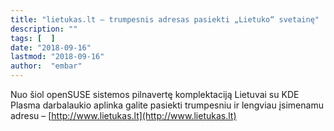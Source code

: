 ```yaml
---
title: "lietukas.lt – trumpesnis adresas pasiekti „Lietuko“ svetainę"
description: ""
tags: [  ]
date: "2018-09-16"
lastmod: "2018-09-16"
author:  "embar"
---
```

Nuo šiol openSUSE sistemos pilnavertę komplektaciją Lietuvai su KDE Plasma darbalaukio aplinka galite pasiekti trumpesniu ir lengviau įsimenamu adresu – [http://www.lietukas.lt](http://www.lietukas.lt)
